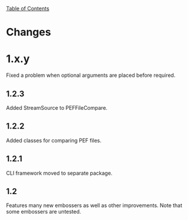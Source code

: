 [Table of Contents](toc.md)

# Changes #

# 1.x.y #
Fixed a problem when optional arguments are placed before required.

## 1.2.3 ##
Added StreamSource to PEFFileCompare.

## 1.2.2 ##
Added classes for comparing PEF files.

## 1.2.1 ##
CLI framework moved to separate package.

## 1.2 ##
Features many new embossers as well as other improvements. Note that some embossers are untested.